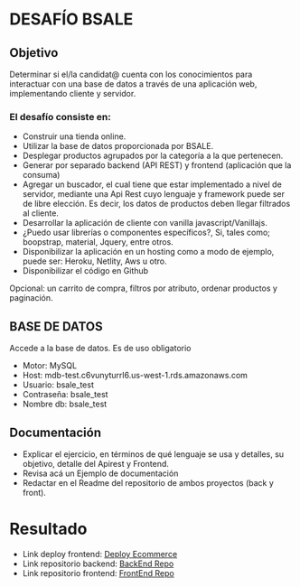 # DESAFÍO BSALE

## Objetivo

Determinar si el/la candidat@ cuenta con los conocimientos para interactuar con una base de datos a través de una aplicación web, implementando cliente y servidor.

### El desafío consiste en:

- Construir una tienda online.
- Utilizar la base de datos proporcionada por BSALE.
- Desplegar productos agrupados por la categoría a la que pertenecen.
- Generar por separado backend (API REST) y frontend (aplicación que la consuma)
- Agregar un buscador, el cual tiene que estar implementado a nivel de servidor, mediante una Api Rest cuyo lenguaje y framework puede ser de libre elección. Es decir, los datos de productos deben llegar filtrados al cliente.
- Desarrollar la aplicación de cliente con vanilla javascript/Vanillajs.
- ¿Puedo usar librerías o componentes específicos?, Si, tales como; boopstrap, material, Jquery, entre otros.
- Disponibilizar la aplicación en un hosting como a modo de ejemplo, puede ser: Heroku, Netlity, Aws u otro.
- Disponibilizar el código en Github

Opcional: un carrito de compra, filtros por atributo, ordenar productos y paginación.

## BASE DE DATOS

Accede a la base de datos. Es de uso obligatorio

- Motor: MySQL
- Host: mdb-test.c6vunyturrl6.us-west-1.rds.amazonaws.com
- Usuario: bsale_test
- Contraseña: bsale_test
- Nombre db: bsale_test

## Documentación

- Explicar el ejercicio, en términos de qué lenguaje se usa y detalles, su objetivo, detalle del Apirest y Frontend.
- Revisa acá un Ejemplo de documentación
- Redactar en el Readme del repositorio de ambos proyectos (back y front).

# Resultado

- Link deploy frontend: [Deploy Ecommerce](https://bsale-ecommerce-ajn.netlify.app/)
- Link repositorio backend: [BackEnd Repo](https://github.com/AndresNazzari/bsale-ecommerce/tree/master/server)
- Link repositorio frontend: [FrontEnd Repo](https://github.com/AndresNazzari/bsale-ecommerce/tree/master/client)
